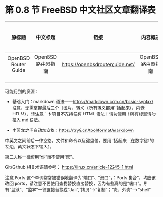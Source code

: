 # 第 0.8 节 FreeBSD 中文社区文章翻译表


|原标题|中文标题|链接|内容概述|译者|时间安排|
|:---:|:---:|:---:|:---:|:---:|:---:|
|OpenBSD Router Guide|OpenBSD 路由器指南|<https://openbsdrouterguide.net/>|OpenBSD 路由器指南|||
|||||||
|||||||
|||||||
|||||||

可能用到的资源：

- 基础入门：markdown 语法——https://markdown.com.cn/basic-syntax/ 注意，无需掌握最后三个（图片，转义（所有转义都用``括起来），内嵌 HTLM）。请注意：本项目不支持任何 HTML 语法！请勿使用！所有标题请勿插入 md 语法。

- 中英文之间自动加空格：<https://try8.cn/tool/format/markdown>

中英文之间前后一律空格。文件和命令以及键盘位，要用``括起来（在数字键1的左边，英文状态下输入）。

第二人称一律使用“你”而不使用“您”。

Git/Github 相关术语请参考： https://linux.cn/article-12245-1.html

注意 Ports 这个单词常常被错误地翻译为“端口”、“港口”，：Ports 集合”，均应该改回 ports，请注意不要使用查找替换直接替换，因为有些真的是“端口”。所有“监狱”、“监牢”一律直接替换成“Jail”,“拷贝”->“复制”；“壳、外壳”——>“shell”
